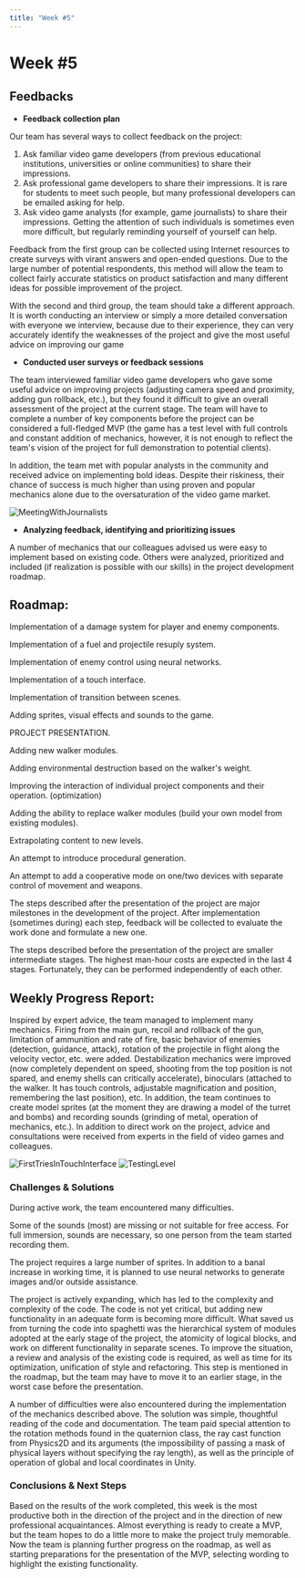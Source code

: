 ```yaml
---
title: "Week #5"
---
```


# **Week #5**

## **Feedbacks**

- **Feedback collection plan**

Our team has several ways to collect feedback on the project:

1. Ask familiar video game developers (from previous educational institutions, universities or online communities) to share their impressions.
2. Ask professional game developers to share their impressions. It is rare for students to meet such people, but many professional developers can be emailed asking for help.
3. Ask video game analysts (for example, game journalists) to share their impressions. Getting the attention of such individuals is sometimes even more difficult, but regularly reminding yourself of yourself can help.

Feedback from the first group can be collected using Internet resources to create surveys with virant answers and open-ended questions. Due to the large number of potential respondents, this method will allow the team to collect fairly accurate statistics on product satisfaction and many different ideas for possible improvement of the project.

With the second and third group, the team should take a different approach. It is worth conducting an interview or simply a more detailed conversation with everyone we interview, because due to their experience, they can very accurately identify the weaknesses of the project and give the most useful advice on improving our game

- **Conducted user surveys or feedback sessions**

The team interviewed familiar video game developers who gave some useful advice on improving projects (adjusting camera speed and proximity, adding gun rollback, etc.), but they found it difficult to give an overall assessment of the project at the current stage. The team will have to complete a number of key components before the project can be considered a full-fledged MVP (the game has a test level with full controls and constant addition of mechanics, however, it is not enough to reflect the team's vision of the project for full demonstration to potential clients).

In addition, the team met with popular analysts in the community and received advice on implementing bold ideas. Despite their riskiness, their chance of success is much higher than using proven and popular mechanics alone due to the oversaturation of the video game market.

![MeetingWithJournalists](/2024/Frontline-Walker/MeetingWithJournalists.jpg)

- **Analyzing feedback, identifying and prioritizing issues**

A number of mechanics that our colleagues advised us were easy to implement based on existing code. Others were analyzed, prioritized and included (if realization is possible with our skills) in the project development roadmap.

## **Roadmap**:

Implementation of a damage system for player and enemy components.

Implementation of a fuel and projectile resuply system.

Implementation of enemy control using neural networks.

Implementation of a touch interface.

Implementation of transition between scenes.

Adding sprites, visual effects and sounds to the game.

PROJECT PRESENTATION.

Adding new walker modules.

Adding environmental destruction based on the walker's weight.

Improving the interaction of individual project components and their operation. (optimization)

Adding the ability to replace walker modules (build your own model from existing modules).

Extrapolating content to new levels.

An attempt to introduce procedural generation.

An attempt to add a cooperative mode on one/two devices with separate control of movement and weapons.

The steps described after the presentation of the project are major milestones in the development of the project. After implementation (sometimes during) each step, feedback will be collected to evaluate the work done and formulate a new one.

The steps described before the presentation of the project are smaller intermediate stages. The highest man-hour costs are expected in the last 4 stages. Fortunately, they can be performed independently of each other.

## **Weekly Progress Report**:

Inspired by expert advice, the team managed to implement many mechanics. Firing from the main gun, recoil and rollback of the gun, limitation of ammunition and rate of fire, basic behavior of enemies (detection, guidance, attack), rotation of the projectile in flight along the velocity vector, etc. were added. Destabilization mechanics were improved (now completely dependent on speed, shooting from the top position is not spared, and enemy shells can critically accelerate), binoculars (attached to the walker. It has touch controls, adjustable magnification and position, remembering the last position), etc. In addition, the team continues to create model sprites (at the moment they are drawing a model of the turret and bombs) and recording sounds (grinding of metal, operation of mechanics, etc.). In addition to direct work on the project, advice and consultations were received from experts in the field of video games and colleagues.

![FirstTriesInTouchInterface](/2024/Frontline-Walker/FirstTriesInTouchInterface.png)
![TestingLevel](/2024/Frontline-Walker/TestingLevel.png)

### **Challenges & Solutions**

During active work, the team encountered many difficulties.

Some of the sounds (most) are missing or not suitable for free access. For full immersion, sounds are necessary, so one person from the team started recording them.

The project requires a large number of sprites. In addition to a banal increase in working time, it is planned to use neural networks to generate images and/or outside assistance.

The project is actively expanding, which has led to the complexity and complexity of the code. The code is not yet critical, but adding new functionality in an adequate form is becoming more difficult. What saved us from turning the code into spaghetti was the hierarchical system of modules adopted at the early stage of the project, the atomicity of logical blocks, and work on different functionality in separate scenes. To improve the situation, a review and analysis of the existing code is required, as well as time for its optimization, unification of style and refactoring. This step is mentioned in the roadmap, but the team may have to move it to an earlier stage, in the worst case before the presentation.

A number of difficulties were also encountered during the implementation of the mechanics described above. The solution was simple, thoughtful reading of the code and documentation. The team paid special attention to the rotation methods found in the quaternion class, the ray cast function from Physics2D and its arguments (the impossibility of passing a mask of physical layers without specifying the ray length), as well as the principle of operation of global and local coordinates in Unity.

### **Conclusions & Next Steps**

Based on the results of the work completed, this week is the most productive both in the direction of the project and in the direction of new professional acquaintances. Almost everything is ready to create a MVP, but the team hopes to do a little more to make the project truly memorable. Now the team is planning further progress on the roadmap, as well as starting preparations for the presentation of the MVP, selecting wording to highlight the existing functionality.
